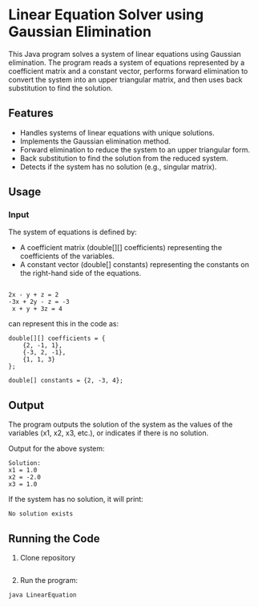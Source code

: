 # Linear Equation Solver using Gaussian Elimination

This Java program solves a system of linear equations using Gaussian elimination. The program reads a system of equations represented by a coefficient matrix and a constant vector, performs forward elimination to convert the system into an upper triangular matrix, and then uses back substitution to find the solution.

## Features
- Handles systems of linear equations with unique solutions.
- Implements the Gaussian elimination method.
- Forward elimination to reduce the system to an upper triangular form.
- Back substitution to find the solution from the reduced system.
- Detects if the system has no solution (e.g., singular matrix).

## Usage
### Input

The system of equations is defined by:
- A coefficient matrix (double[][] coefficients) representing the coefficients of the variables.
- A constant vector (double[] constants) representing the constants on the right-hand side of the equations.
```

2x - y + z = 2
-3x + 2y - z = -3
 x + y + 3z = 4
```

can represent this in the code as:
```
double[][] coefficients = {
    {2, -1, 1},
    {-3, 2, -1},
    {1, 1, 3}
};

double[] constants = {2, -3, 4};
```
## Output
The program outputs the solution of the system as the values of the variables (x1, x2, x3, etc.), or indicates if there is no solution.

Output for the above system:
```
Solution:
x1 = 1.0
x2 = -2.0
x3 = 1.0
```
If the system has no solution, it will print:
```
No solution exists
```
## Running the Code
1. Clone repository
```
```
2. Run the program:
```
java LinearEquation
```


